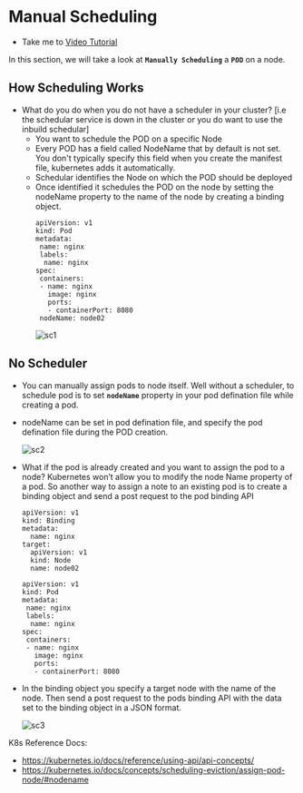 # Manual Scheduling
  - Take me to [Video Tutorial](https://kodekloud.com/courses/539883/lectures/9815303)
  
In this section, we will take a look at **`Manually Scheduling`** a **`POD`** on a node.

## How Scheduling Works
- What do you do when you do not have a scheduler in your cluster? [i.e the schedular service is down in the cluster or you do want to use the inbuild schedular]
  - You want to schedule the POD on a specific Node
  - Every POD has a field called NodeName that by default is not set. You don't typically specify this field when you create the manifest file, kubernetes adds it automatically.
  - Schedular identifies the Node on which the POD should be deployed
  - Once identified it schedules the POD on the node by setting the nodeName property to the name of the node by creating a binding object.
    ```
    apiVersion: v1
    kind: Pod
    metadata:
     name: nginx
     labels:
      name: nginx
    spec:
     containers:
     - name: nginx
       image: nginx
       ports:
       - containerPort: 8080
     nodeName: node02
    ```
    ![sc1](../../images/sc1.png)
    
## No Scheduler
  - You can manually assign pods to node itself. Well without a scheduler, to schedule pod is to set **`nodeName`** property in your pod defination file while creating a pod.
  - nodeName can be set in pod defination file, and specify the pod defination file during the POD creation. 
    
    ![sc2](../../images/sc2.PNG)
    
  - What if the pod is already created and you want to assign the pod to a node? Kubernetes won’t allow you to modify the node Name property of a pod. So another way to assign a note to an existing pod is to create a binding object and send a post request to the pod binding API
    ```
    apiVersion: v1
    kind: Binding
    metadata:
      name: nginx
    target:
      apiVersion: v1
      kind: Node
      name: node02
    ```
    ```
    apiVersion: v1
    kind: Pod
    metadata:
     name: nginx
     labels:
      name: nginx
    spec:
     containers:
     - name: nginx
       image: nginx
       ports:
       - containerPort: 8080
    ```
    
 - In the binding object you specify a target node with the name of the node. Then send a post request to the pods binding API with the data set to the binding object in a JSON format. 
    
    ![sc3](../../images/sc3.PNG)
    
    
K8s Reference Docs:
- https://kubernetes.io/docs/reference/using-api/api-concepts/
- https://kubernetes.io/docs/concepts/scheduling-eviction/assign-pod-node/#nodename
    
    
   

